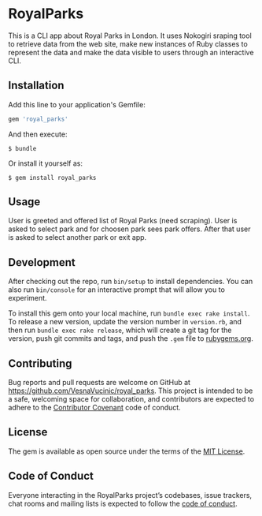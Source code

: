 # RoyalParks

This is a CLI app about Royal Parks in London. It uses Nokogiri sraping tool to retrieve data from the web site, make new instances of Ruby classes to represent the data and make the data visible to users through an interactive CLI.

## Installation

Add this line to your application's Gemfile:

```ruby
gem 'royal_parks'
```

And then execute:

    $ bundle

Or install it yourself as:

    $ gem install royal_parks

## Usage

User is greeted and offered list of Royal Parks (need scraping). User is asked to select park and for choosen park sees park offers. After that user is asked to select another park or exit app.

## Development

After checking out the repo, run `bin/setup` to install dependencies. You can also run `bin/console` for an interactive prompt that will allow you to experiment.

To install this gem onto your local machine, run `bundle exec rake install`. To release a new version, update the version number in `version.rb`, and then run `bundle exec rake release`, which will create a git tag for the version, push git commits and tags, and push the `.gem` file to [rubygems.org](https://rubygems.org).

## Contributing

Bug reports and pull requests are welcome on GitHub at https://github.com/VesnaVucinic/royal_parks. This project is intended to be a safe, welcoming space for collaboration, and contributors are expected to adhere to the [Contributor Covenant](http://contributor-covenant.org) code of conduct.

## License

The gem is available as open source under the terms of the [MIT License](https://opensource.org/licenses/MIT).

## Code of Conduct

Everyone interacting in the RoyalParks project’s codebases, issue trackers, chat rooms and mailing lists is expected to follow the [code of conduct](https://github.com/VesnaVucinic/royal_parks/blob/master/CODE_OF_CONDUCT.md).
